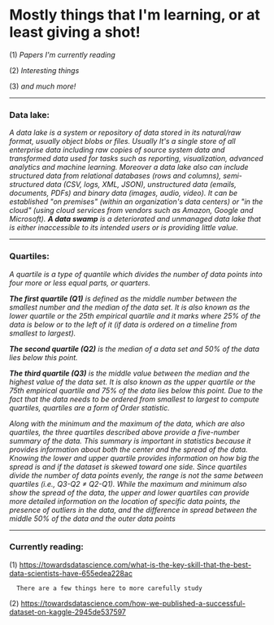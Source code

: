 # Mostly things that I'm learning, or at least giving a shot!

  (1) *Papers I'm currently reading*

  (2) *Interesting things*

  (3) *and much more!*

  ---
  
  ### Data lake:

   *A data lake is a system or repository of data stored in its natural/raw format, usually object blobs or files. Usually It's a single store of all enterprise data including raw copies of source system data and transformed data used for tasks such as reporting, visualization, advanced analytics and machine learning. Moreover a  data lake also can include structured data from relational databases (rows and columns), semi-structured data (CSV, logs, XML, JSON), unstructured data (emails, documents, PDFs) and binary data (images, audio, video). It can be established "on premises" (within an organization's data centers) or "in the cloud" (using cloud services from vendors such as Amazon, Google and Microsoft). **A data swamp** is a deteriorated and unmanaged data lake that is either inaccessible to its intended users or is providing little value.*

---

### Quartiles:

  *A quartile is a type of quantile which divides the number of data points into four more or less equal parts, or quarters.*
  
  ***The first quartile (Q1)** is defined as the middle number between the smallest number and the median of the data set. It is also known as the lower quartile or the 25th empirical quartile and it marks where 25% of the data is below or to the left of it (if data is ordered on a timeline from smallest to largest).*
  
  ***The second quartile (Q2)** is the median of a data set and 50% of the data lies below this point.* 
  
  ***The third quartile (Q3)** is the middle value between the median and the highest value of the data set. It is also known as the upper quartile or the 75th empirical quartile and 75% of the data lies below this point. Due to the fact that the data needs to be ordered from smallest to largest to compute quartiles, quartiles are a form of Order statistic.*

*Along with the minimum and the maximum of the data, which are also quartiles, the three quartiles described above provide a five-number summary of the data. This summary is important in statistics because it provides information about both the center and the spread of the data. Knowing the lower and upper quartile provides information on how big the spread is and if the dataset is skewed toward one side. Since quartiles divide the number of data points evenly, the range is not the same between quartiles (i.e., Q3-Q2 ≠ Q2-Q1). While the maximum and minimum also show the spread of the data, the upper and lower quartiles can provide more detailed information on the location of specific data points, the presence of outliers in the data, and the difference in spread between the middle 50% of the data and the outer data points*

---

### Currently reading:

  (1) https://towardsdatascience.com/what-is-the-key-skill-that-the-best-data-scientists-have-655edea228ac
    
      There are a few things here to more carefully study
    
  (2) https://towardsdatascience.com/how-we-published-a-successful-dataset-on-kaggle-2945de537597
